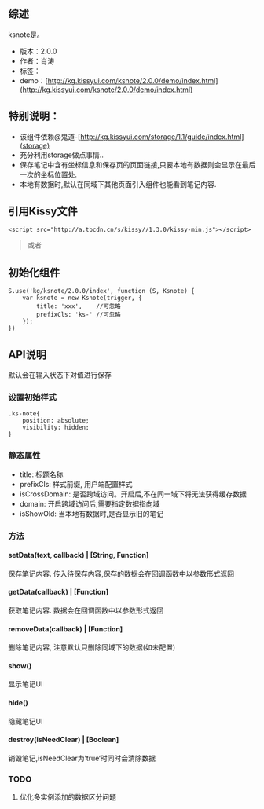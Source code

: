 ## 综述

ksnote是。

* 版本：2.0.0
* 作者：肖涛
* 标签：
* demo：[http://kg.kissyui.com/ksnote/2.0.0/demo/index.html](http://kg.kissyui.com/ksnote/2.0.0/demo/index.html)

## 特别说明：
* 该组件依赖@鬼道-[http://kg.kissyui.com/storage/1.1/guide/index.html](storage)
* 充分利用storage做点事情..
* 保存笔记中含有坐标信息和保存页的页面链接,只要本地有数据则会显示在最后一次的坐标位置处.
* 本地有数据时,默认在同域下其他页面引入组件也能看到笔记内容.

## 引用Kissy文件
    <script src="http://a.tbcdn.cn/s/kissy//1.3.0/kissy-min.js"></script>
> 或者
    <script src="http://a.tbcdn.cn/s/kissy//1.3.0/seed-min.js"></script>
## 初始化组件

    S.use('kg/ksnote/2.0.0/index', function (S, Ksnote) {
        var ksnote = new Ksnote(trigger, {
            title: 'xxx',    //可忽略
            prefixCls: 'ks-' //可忽略
        });
    })

## API说明
默认会在输入状态下对值进行保存

### 设置初始样式
    .ks-note{
        position: absolute;
        visibility: hidden;
    }

### 静态属性
* title: 标题名称
* prefixCls: 样式前缀, 用户端配置样式
* isCrossDomain: 是否跨域访问。开启后,不在同一域下将无法获得缓存数据
* domain: 开启跨域访问后,需要指定数据指向域
* isShowOld: 当本地有数据时,是否显示旧的笔记
### 方法
#### setData(text, callback) | [String, Function]
保存笔记内容. 传入待保存内容,保存的数据会在回调函数中以参数形式返回

#### getData(callback) | [Function]
获取笔记内容. 数据会在回调函数中以参数形式返回

#### removeData(callback) | [Function]
删除笔记内容, 注意默认只删除同域下的数据(如未配置)

#### show()
显示笔记UI

#### hide()
隐藏笔记UI

#### destroy(isNeedClear) | [Boolean]
销毁笔记,isNeedClear为’true‘时同时会清除数据

### TODO
 1. 优化多实例添加的数据区分问题
